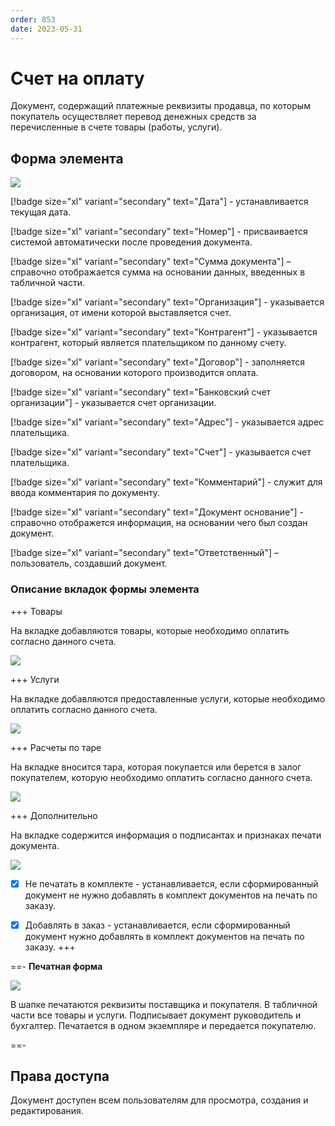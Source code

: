 ```yaml
---
order: 853
date: 2023-05-31
---
```

# Счет на оплату

Документ, содержащий платежные реквизиты продавца, по которым покупатель осуществляет перевод денежных средств за перечисленные в счете товары (работы, услуги).

## Форма элемента

![](/images/Счет_на_оплату.jpg)

[!badge size="xl" variant="secondary" text="Дата"] - устанавливается текущая дата.

[!badge size="xl" variant="secondary" text="Номер"] - присваивается системой автоматически после проведения документа.

[!badge size="xl" variant="secondary" text="Сумма документа"] – справочно отображается сумма на основании данных, введенных в табличной части.

[!badge size="xl" variant="secondary" text="Организация"] - указывается организация, от имени которой выставляется счет.

[!badge size="xl" variant="secondary" text="Контрагент"] - указывается контрагент, который является плательщиком по данному счету.

[!badge size="xl" variant="secondary" text="Договор"] -  заполняется договором, на основании которого производится оплата. 

[!badge size="xl" variant="secondary" text="Банковский счет организации"] - указывается счет организации.

[!badge size="xl" variant="secondary" text="Адрес"] - указывается адрес плательщика.

[!badge size="xl" variant="secondary" text="Счет"] - указывается счет плательщика.

[!badge size="xl" variant="secondary" text="Комментарий"] - служит для ввода комментария по документу.

[!badge size="xl" variant="secondary" text="Документ основание"] - справочно отображется информация, на основании чего был создан документ.

[!badge size="xl" variant="secondary" text="Ответственный"] – пользователь, создавший документ.

### Описание вкладок формы элемента

+++ Товары

На вкладке добавляются товары, которые необходимо оплатить согласно данного счета.

![](/images/Вкладка_товары_счет.jpg)

+++ Услуги

На вкладке добавляются предоставленные услуги, которые необходимо оплатить согласно данного счета.

![](/images/Вкладка_услуги_счет.jpg)

+++ Расчеты по таре

На вкладке вносится тара, которая покупается или берется в залог покупателем, которую необходимо оплатить согласно данного счета.

![](/images/Вкладка_расчеты_по_таре_счет.jpg)

+++ Дополнительно

На вкладке содержится информация о подписантах и признаках печати документа.

![](/images/Вкладка_дополнительно_счет.jpg)

- [x] Не печатать в комплекте - устанавливается, если сформированный документ не нужно добавлять в комплект документов на печать по заказу.

- [x] Добавлять в заказ - устанавливается, если сформированный документ нужно добавлять в комплект документов на печать по заказу. 
+++

==- **Печатная форма**

![](/images/Печатная_форма_счет_на_оплату.jpg)

В шапке печатаются реквизиты поставщика и покупателя. В табличной части все товары и услуги. Подписывает документ руководитель и бухгалтер. Печатается в одном экземпляре и передается покупателю.

==-

## Права доступа

Документ доступен всем пользователям для просмотра, создания и редактирования.
